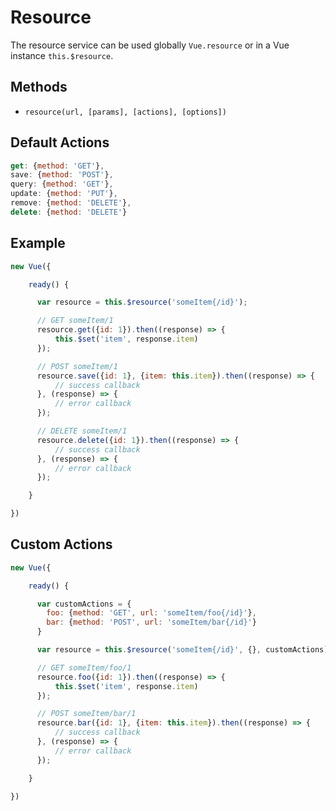 # Resource

The resource service can be used globally `Vue.resource` or in a Vue instance `this.$resource`.

## Methods

* `resource(url, [params], [actions], [options])`

## Default Actions

```js
get: {method: 'GET'},
save: {method: 'POST'},
query: {method: 'GET'},
update: {method: 'PUT'},
remove: {method: 'DELETE'},
delete: {method: 'DELETE'}
```

## Example

```js
new Vue({

    ready() {

      var resource = this.$resource('someItem{/id}');

      // GET someItem/1
      resource.get({id: 1}).then((response) => {
          this.$set('item', response.item)
      });

      // POST someItem/1
      resource.save({id: 1}, {item: this.item}).then((response) => {
          // success callback
      }, (response) => {
          // error callback
      });

      // DELETE someItem/1
      resource.delete({id: 1}).then((response) => {
          // success callback
      }, (response) => {
          // error callback
      });

    }

})
```

## Custom Actions

```js
new Vue({

    ready() {

      var customActions = {
        foo: {method: 'GET', url: 'someItem/foo{/id}'},
        bar: {method: 'POST', url: 'someItem/bar{/id}'}
      }

      var resource = this.$resource('someItem{/id}', {}, customActions);

      // GET someItem/foo/1
      resource.foo({id: 1}).then((response) => {
          this.$set('item', response.item)
      });

      // POST someItem/bar/1
      resource.bar({id: 1}, {item: this.item}).then((response) => {
          // success callback
      }, (response) => {
          // error callback
      });

    }

})
```
